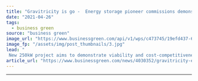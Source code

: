 ```yaml
---
title: "Gravitricity is go -  Energy storage pioneer commissions demonstration project"
date: "2021-04-26"
tags: 
  - business green
source: "business green"
image_url: "https://www.businessgreen.com/api/v1/wps/c473745/19efd437-6e7b-46be-9b0e-fdba9ecf619f/1/GRAVITRICITY-TOWER-INSTALL-LEITH-584-185x114.jpg"
image_fp: "/assets/img/post_thumbnails/3.jpg"
lead: "
 New 250kW project aims to demonstrate viability and cost-competitiveness of gravity-based energy storage system ..."
article_url: "https://www.businessgreen.com/news/4030352/gravitricity-energy-storage-pioneer-commissions-demonstration-project"
---
```


---
